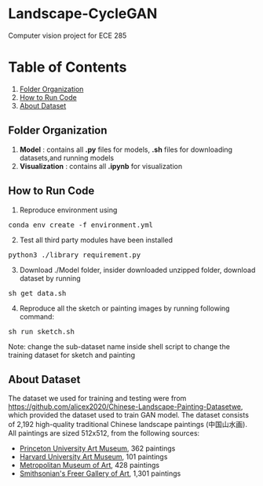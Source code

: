 # Landscape-CycleGAN
Computer vision project for ECE 285

# Table of Contents  
1. [Folder Organization](#folder)
2. [How to Run Code](#run)  
3. [About Dataset](#data) 


<a name="folder"/></a>
## Folder Organization
1. **Model** : contains all **.py** files for models, **.sh** files for downloading datasets,and running models
2. **Visualization** : contains all **.ipynb** for visualization

<a name="run"/></a>
## How to Run Code
1. Reproduce environment using 
<pre>
conda env create -f environment.yml
</pre>

2. Test all third party modules have been installed 
<pre>
python3 ./library_requirement.py
</pre>

3. Download ./Model folder, insider downloaded unzipped folder, download dataset by running
<pre>
sh get_data.sh
</pre>

4. Reproduce all the sketch or painting images by running following command:
<pre>
sh run_sketch.sh
</pre>
Note: change the sub-dataset name inside shell script to change the training dataset for sketch and painting

<a name="data"/></a>
## About Dataset
The dataset we used for training and testing were from https://github.com/alicex2020/Chinese-Landscape-Painting-Datasetwe, which provided the dataset used to train GAN model. 
The dataset consists of 2,192 high-quality traditional Chinese landscape paintings (中国山水画). All paintings are sized 512x512, from the following sources:
* <a href=https://artmuseum.princeton.edu/search/collections>Princeton University Art Museum</a>, 362 paintings
* <a href=https://harvardartmuseums.org/collections/api>Harvard University Art Museum</a>, 101 paintings
* <a href=https://metmuseum.github.io/>Metropolitan Museum of Art</a>, 428 paintings
* <a href=http://edan.si.edu/openaccess/apidocs/>Smithsonian's Freer Gallery of Art</a>, 1,301 paintings